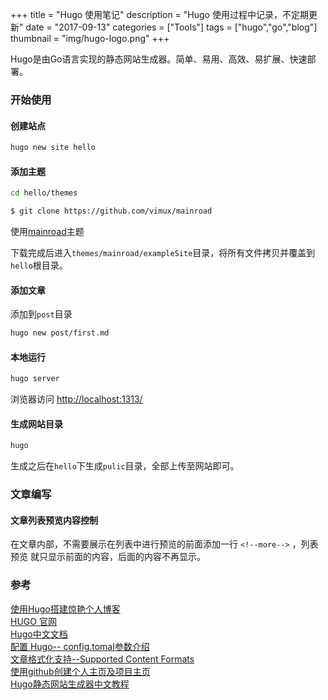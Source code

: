 +++
title = "Hugo 使用笔记"
description = "Hugo 使用过程中记录，不定期更新"
date = "2017-09-13"
categories = ["Tools"]
tags = ["hugo","go","blog"]
thumbnail = "img/hugo-logo.png"
+++


Hugo是由Go语言实现的静态网站生成器。简单、易用、高效、易扩展、快速部署。


<!--more-->

### 开始使用

#### 创建站点  

```bash
hugo new site hello 
```

#### 添加主题    

```bash
cd hello/themes

$ git clone https://github.com/vimux/mainroad
```

使用[mainroad](https://github.com/Vimux/Mainroad/)主题  

下载完成后进入`themes/mainroad/exampleSite`目录，将所有文件拷贝并覆盖到`hello`根目录。

#### 添加文章

添加到`post`目录

```bash
hugo new post/first.md
```

#### 本地运行

```bash
hugo server
```

浏览器访问 <http://localhost:1313/>

#### 生成网站目录

```bash
hugo
```

生成之后在`hello`下生成`pulic`目录，全部上传至网站即可。


### 文章编写

#### 文章列表预览内容控制

在文章内部，不需要展示在列表中进行预览的前面添加一行 `<!--more-->` ，列表预览
就只显示前面的内容，后面的内容不再显示。


### 参考  
[使用Hugo搭建惊艳个人博客](https://vinga.ml/hugo/)  
[HUGO 官网](https://gohugo.io/)  
[Hugo中文文档](http://www.gohugo.org/)   
[配置 Hugo-- config.tomal参数介绍](http://www.gohugo.org/doc/overview/configuration/)    
[文章格式化支持--Supported Content Formats](https://gohugo.io/content-management/formats/)  
[ 使用github创建个人主页及项目主页](https://blog.csdn.net/wangjianno2/article/details/78061662)  
[Hugo静态网站生成器中文教程](http://nanshu.wang/post/2015-01-31/)  
